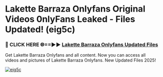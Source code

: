 # Lakette Barraza Onlyfans Original Videos 0nlyFans Leaked - Files Updated! (eig5c)

<h3>🔴 CLICK HERE 🌐==►► <a href="https://tinyurl.com/ehrbuxhb" rel="nofollow">Lakette Barraza Onlyfans Updated Files</a></h3>

Get Lakette Barraza Onlyfans and all content. Now you can access all videos and pictures of Lakette Barraza Onlyfans. New Updated Files 2025!

[![eig5c](https://i.imgur.com/lVYEuWS.gif)](https://tinyurl.com/ehrbuxhb)
